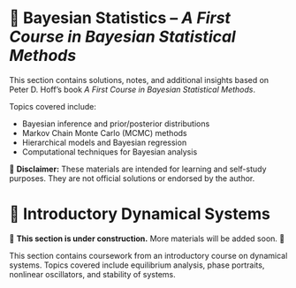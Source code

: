 # 📌 Bayesian Statistics – *A First Course in Bayesian Statistical Methods*  
This section contains solutions, notes, and additional insights based on Peter D. Hoff’s book *A First Course in Bayesian Statistical Methods*.  

Topics covered include:  
- Bayesian inference and prior/posterior distributions  
- Markov Chain Monte Carlo (MCMC) methods  
- Hierarchical models and Bayesian regression  
- Computational techniques for Bayesian analysis  

📌 **Disclaimer:** These materials are intended for learning and self-study purposes. They are not official solutions or endorsed by the author.



# 📌 Introductory Dynamical Systems  
🚧 **This section is under construction.** More materials will be added soon. 🚧  

This section contains coursework from an introductory course on dynamical systems. Topics covered include equilibrium analysis, phase portraits, nonlinear oscillators, and stability of systems.  
